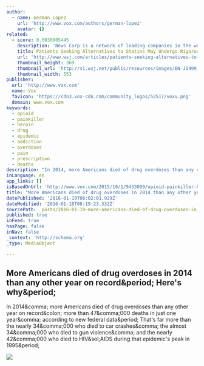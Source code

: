 ```yaml
---
author:
  - name: German Lopez
    url: 'http://www.vox.com/authors/german-lopez'
    avatar: {}
related:
  - score: 0.6930805445
    description: 'News Corp is a network of leading companies in the worlds of diversified media, news, education, and information services. People who avoid taking statins for managing high cholesterol face hurdles to costly new treatments A powerful new class of drugs promises to change the management of heart disease for high-risk patients who struggle to get their cholesterol levels under control-a group that numbers in the millions.'
    title: Patients Seeking Alternatives to Statins May Undergo Rigorous Vetting
    url: 'http://www.wsj.com/articles/patients-seeking-alternatives-to-statins-may-undergo-rigorous-vetting-1438029636'
    thumbnail_height: 369
    thumbnail_url: 'http://si.wsj.net/public/resources/images/BN-JO499_0727HE_G_20150727110822.jpg'
    thumbnail_width: 553
publisher:
  url: 'http://www.vox.com'
  name: Vox
  favicon: 'https://cdn3.vox-cdn.com/community_logos/52517/voxv.png'
  domain: www.vox.com
keywords:
  - opioid
  - painkiller
  - heroin
  - drug
  - epidemic
  - addiction
  - overdoses
  - pain
  - prescription
  - deaths
description: "In 2014, more Americans died of drug overdoses than any other year on record: more than 47,000 deaths in just one year, according to new federal data. That's far more than the nearly 34,000 who died to car crashes, the almost 34,000 who died to gun violence, and the nearly 42,000 who died to HIV/AIDS during that epidemic's peak in 1995."
inLanguage: en
app_links: []
isBasedOnUrl: 'http://www.vox.com/2015/10/1/9433099/opioid-painkiller-heroin-epidemic'
title: "More Americans died of drug overdoses in 2014 than any other year on record. Here's why."
datePublished: '2016-01-19T06:02:01.929Z'
dateModified: '2016-01-18T08:19:23.332Z'
sourcePath: _posts/2016-01-19-more-americans-died-of-drug-overdoses-in-2014-than-any-other.md
published: true
inFeed: true
hasPage: false
inNav: false
_context: 'http://schema.org'
_type: MediaObject

---
```

<article style=""><h1>More Americans died of drug overdoses in 2014 than any other year on record&amp;period; Here's why&amp;period;</h1><p>In 2014&amp;comma; more Americans died of drug overdoses than any other year on record&amp;colon; more than 47&amp;comma;000 deaths in just one year&amp;comma; according to new federal data&amp;period; That's far more than the nearly 34&amp;comma;000 who died to car crashes&amp;comma; the almost 34&amp;comma;000 who died to gun violence&amp;comma; and the nearly 42&amp;comma;000 who died to HIV&amp;sol;AIDS during that epidemic's peak in 1995&amp;period;</p><img src="https://cdn0.vox-cdn.com/thumbor/4sH782_d0mYsQD3Y0MdH-D2Gzo8=/cdn0.vox-cdn.com/uploads/chorus_asset/file/3366826/129378493.0.jpg" /></article>